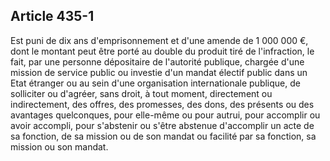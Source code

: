 Article 435-1
----
Est puni de dix ans d'emprisonnement et d'une amende de 1 000 000 €, dont le
montant peut être porté au double du produit tiré de l'infraction, le fait, par
une personne dépositaire de l'autorité publique, chargée d'une mission de
service public ou investie d'un mandat électif public dans un Etat étranger ou
au sein d'une organisation internationale publique, de solliciter ou d'agréer,
sans droit, à tout moment, directement ou indirectement, des offres, des
promesses, des dons, des présents ou des avantages quelconques, pour elle-même
ou pour autrui, pour accomplir ou avoir accompli, pour s'abstenir ou s'être
abstenue d'accomplir un acte de sa fonction, de sa mission ou de son mandat ou
facilité par sa fonction, sa mission ou son mandat.
